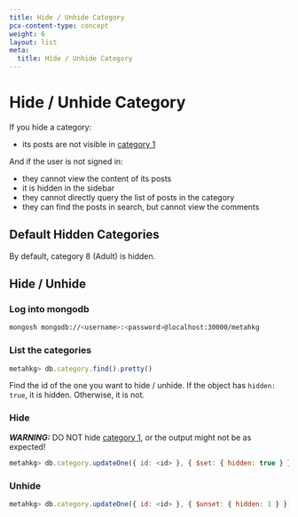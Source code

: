 ```yaml
---
title: Hide / Unhide Category
pcx-content-type: concept
weight: 6
layout: list
meta:
  title: Hide / Unhide Category
---
```


# Hide / Unhide Category

If you hide a category:

- its posts are not visible in [category 1](../category1)

And if the user is not signed in:

- they cannot view the content of its posts
- it is hidden in the sidebar
- they cannot directly query the list of posts in the category
- they can find the posts in search, but cannot view the comments

## Default Hidden Categories

By default, category 8 (Adult) is hidden.

## Hide / Unhide

### Log into mongodb

```bash
mongosh mongodb://<username>:<password>@localhost:30000/metahkg
```

### List the categories

```javascript
metahkg> db.category.find().pretty()
```

Find the id of the one you want to hide / unhide.
If the object has `hidden: true`, it is hidden.
Otherwise, it is not.

### Hide

**_WARNING:_** DO NOT hide [category 1](../category1), or the output might not be as expected!

```javascript
metahkg> db.category.updateOne({ id: <id> }, { $set: { hidden: true } })
```

### Unhide

```javascript
metahkg> db.category.updateOne({ id: <id> }, { $unset: { hidden: 1 } })
```
